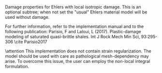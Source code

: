 Damage properties for Ehlers with local isotropic damage. This is an optional
subtree; when not set the "usual" Ehlers material model will be used without
damage.

For further information, refer to the implementation manual and to the following
publication: Parisio, F and Laloui, L (2017). Plastic-damage modeling of
saturated quasi-brittle shales. Int J Rock Mech Min Sci, 93:295-306
\cite Parisio2017

\attention This implementation does not contain strain regularization. The model
should be used with care as pathological mesh-dependency may arise. To overcome
this issue, the user can employ the non-local integral formulation.
